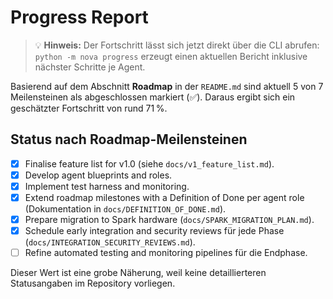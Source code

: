 # Progress Report

> 💡 **Hinweis:** Der Fortschritt lässt sich jetzt direkt über die CLI abrufen: `python -m nova progress` erzeugt einen aktuellen Bericht inklusive nächster Schritte je Agent.

Basierend auf dem Abschnitt **Roadmap** in der `README.md` sind aktuell 5 von 7 Meilensteinen als abgeschlossen markiert (✅). Daraus ergibt sich ein geschätzter Fortschritt von rund 71 %.

## Status nach Roadmap-Meilensteinen

- [x] Finalise feature list for v1.0 (siehe `docs/v1_feature_list.md`).
- [x] Develop agent blueprints and roles.
- [x] Implement test harness and monitoring.
- [x] Extend roadmap milestones with a Definition of Done per agent role (Dokumentation in `docs/DEFINITION_OF_DONE.md`).
- [x] Prepare migration to Spark hardware (`docs/SPARK_MIGRATION_PLAN.md`).
- [x] Schedule early integration and security reviews für jede Phase (`docs/INTEGRATION_SECURITY_REVIEWS.md`).
- [ ] Refine automated testing and monitoring pipelines für die Endphase.

Dieser Wert ist eine grobe Näherung, weil keine detaillierteren Statusangaben im Repository vorliegen.
